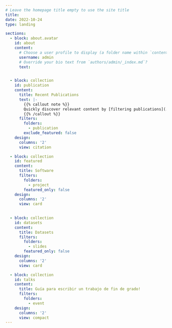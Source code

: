 ```yaml
---
# Leave the homepage title empty to use the site title
title:
date: 2022-10-24
type: landing

sections:
  - block: about.avatar
    id: about
    content:
      # Choose a user profile to display (a folder name within `content/authors/`)
      username: admin
      # Override your bio text from `authors/admin/_index.md`?
      text:


  - block: collection
    id: publication
    content:
      title: Recent Publications
      text: |-
        {{% callout note %}}
        Quickly discover relevant content by [filtering publications](./publication/).
        {{% /callout %}}
      filters:
        folders:
          - publication
        exclude_featured: false
    design:
      columns: '2'
      view: citation

  - block: collection
    id: featured
    content:
      title: Software
      filters:
        folders:
          - project
        featured_only: false
    design:
      columns: '2'
      view: card
  

  - block: collection
    id: datasets
    content:
      title: Datasets
      filters:
        folders:
          - slides
        featured_only: false
    design:
      columns: '2'
      view: card

  - block: collection
    id: talks
    content:
      title: Guía para escribir un trabajo de fin de grado!
      filters:
        folders:
          - event
    design:
      columns: '2'
      view: compact
---
```

